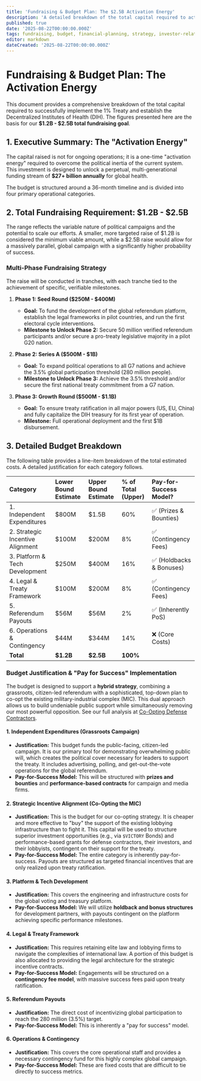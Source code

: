 ```yaml
---
title: 'Fundraising & Budget Plan: The $2.5B Activation Energy'
description: 'A detailed breakdown of the total capital required to activate the 1% Treaty, including a multi-phase fundraising strategy and a line-item budget for political, technical, legal, and public-facing operations.'
published: true
date: '2025-08-22T00:00:00.000Z'
tags: fundraising, budget, financial-planning, strategy, investor-relations
editor: markdown
dateCreated: '2025-08-22T00:00:00.000Z'
---
```


# Fundraising & Budget Plan: The Activation Energy

This document provides a comprehensive breakdown of the total capital required to successfully implement the 1% Treaty and establish the Decentralized Institutes of Health (DIH). The figures presented here are the basis for our **$1.2B - $2.5B total fundraising goal**.

## 1. Executive Summary: The "Activation Energy"

The capital raised is not for ongoing operations; it is a one-time "activation energy" required to overcome the political inertia of the current system. This investment is designed to unlock a perpetual, multi-generational funding stream of **$27+ billion annually** for global health.

The budget is structured around a 36-month timeline and is divided into four primary operational categories.

## 2. Total Fundraising Requirement: $1.2B - $2.5B

The range reflects the variable nature of political campaigns and the potential to scale our efforts. A smaller, more targeted raise of $1.2B is considered the minimum viable amount, while a $2.5B raise would allow for a massively parallel, global campaign with a significantly higher probability of success.

### Multi-Phase Fundraising Strategy
The raise will be conducted in tranches, with each tranche tied to the achievement of specific, verifiable milestones.

1.  **Phase 1: Seed Round ($250M - $400M)**
    *   **Goal:** To fund the development of the global referendum platform, establish the legal frameworks in pilot countries, and run the first electoral cycle interventions.
    *   **Milestone to Unlock Phase 2:** Secure 50 million verified referendum participants and/or secure a pro-treaty legislative majority in a pilot G20 nation.

2.  **Phase 2: Series A ($500M - $1B)**
    *   **Goal:** To expand political operations to all G7 nations and achieve the 3.5% global participation threshold (280 million people).
    *   **Milestone to Unlock Phase 3:** Achieve the 3.5% threshold and/or secure the first national treaty commitment from a G7 nation.

3.  **Phase 3: Growth Round ($500M - $1.1B)**
    *   **Goal:** To ensure treaty ratification in all major powers (US, EU, China) and fully capitalize the DIH treasury for its first year of operation.
    *   **Milestone:** Full operational deployment and the first $1B disbursement.

## 3. Detailed Budget Breakdown

The following table provides a line-item breakdown of the total estimated costs. A detailed justification for each category follows.

| Category                      | Lower Bound Estimate | Upper Bound Estimate | % of Total (Upper) | Pay-for-Success Model? |
| :---------------------------- | :------------------- | :------------------- | :----------------- | :--------------------- |
| 1. Independent Expenditures   | $800M                | $1.5B                | 60%                | ✅ (Prizes & Bounties)  |
| 2. Strategic Incentive Alignment | $100M                | $200M                | 8%                 | ✅ (Contingency Fees)   |
| 3. Platform & Tech Development| $250M                | $400M                | 16%                | ✅ (Holdbacks & Bonuses) |
| 4. Legal & Treaty Framework   | $100M                | $200M                | 8%                 | ✅ (Contingency Fees)   |
| 5. Referendum Payouts         | $56M                 | $56M                 | 2%                 | ✅ (Inherently PoS)     |
| 6. Operations & Contingency   | $44M                 | $344M                | 14%                | ❌ (Core Costs)         |
| **Total**                     | **$1.2B**              | **$2.5B**              | **100%**           |                        |

### Budget Justification & "Pay for Success" Implementation

The budget is designed to support a **hybrid strategy**, combining a grassroots, citizen-led referendum with a sophisticated, top-down plan to co-opt the existing military-industrial complex (MIC). This dual approach allows us to build undeniable public support while simultaneously removing our most powerful opposition. See our full analysis at [Co-Opting Defense Contractors](../strategy/co-opting-defense-contractors.md).

#### 1. Independent Expenditures (Grassroots Campaign)
*   **Justification:** This budget funds the public-facing, citizen-led campaign. It is our primary tool for demonstrating overwhelming public will, which creates the political cover necessary for leaders to support the treaty. It includes advertising, polling, and get-out-the-vote operations for the global referendum.
*   **Pay-for-Success Model:** This will be structured with **prizes and bounties** and **performance-based contracts** for campaign and media firms.

#### 2. Strategic Incentive Alignment (Co-Opting the MIC)
*   **Justification:** This is the budget for our co-opting strategy. It is cheaper and more effective to "buy" the support of the existing lobbying infrastructure than to fight it. This capital will be used to structure superior investment opportunities (e.g., via `$VICTORY` Bonds) and performance-based grants for defense contractors, their investors, and their lobbyists, contingent on their support for the treaty.
*   **Pay-for-Success Model:** The entire category is inherently pay-for-success. Payouts are structured as targeted financial incentives that are only realized upon treaty ratification.

#### 3. Platform & Tech Development
*   **Justification:** This covers the engineering and infrastructure costs for the global voting and treasury platform.
*   **Pay-for-Success Model:** We will utilize **holdback and bonus structures** for development partners, with payouts contingent on the platform achieving specific performance milestones.

#### 4. Legal & Treaty Framework
*   **Justification:** This requires retaining elite law and lobbying firms to navigate the complexities of international law. A portion of this budget is also allocated to providing the legal architecture for the strategic incentive contracts.
*   **Pay-for-Success Model:** Engagements will be structured on a **contingency fee model**, with massive success fees paid upon treaty ratification.

#### 5. Referendum Payouts
*   **Justification:** The direct cost of incentivizing global participation to reach the 280 million (3.5%) target.
*   **Pay-for-Success Model:** This is inherently a "pay for success" model.

#### 6. Operations & Contingency
*   **Justification:** This covers the core operational staff and provides a necessary contingency fund for this highly complex global campaign.
*   **Pay-for-Success Model:** These are fixed costs that are difficult to tie directly to success metrics.
